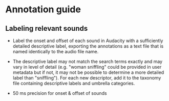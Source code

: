 # Annotation guide 

## Labeling relevant sounds

-   Label the onset and offset of each sound in Audacity with a
sufficiently detailed descriptive label, exporting the
annotations as a text file that is named identically to the
audio file name.

-   The descriptive label may not match the search terms exactly and
may vary in level of detail (e.g. "woman sniffling" could be
provided in user metadata but if not, it may not be possible to
determine a more detailed label than "sniffling"). For each new
descriptor, add it to the taxonomy file containing descriptive
labels and umbrella categories.

-  50 ms precision for onset & offset of sounds
